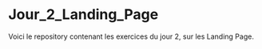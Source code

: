# Jour_2_Landing_Page

Voici le repository contenant les exercices du jour 2, sur les Landing Page.
